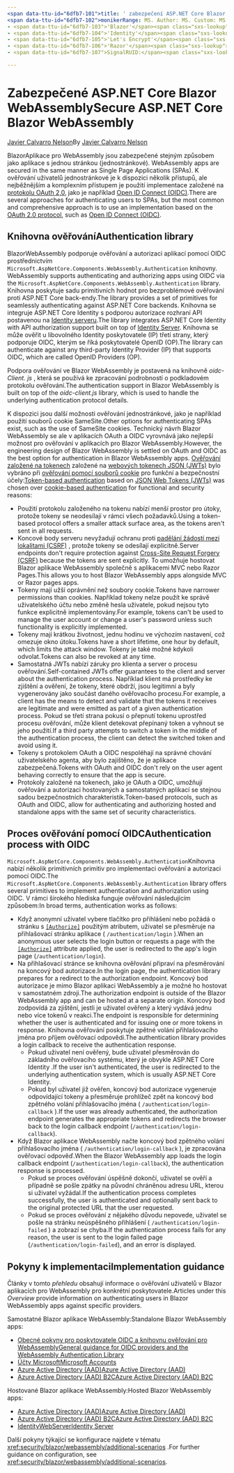 ```yaml
---
<span data-ttu-id="6dfb7-101">title: ' zabezpečení ASP.NET Core Blazor WebAssembly ' Autor: Description: ' Naučte se zabezpečit Blazor aplikace WebAssemlby jako aplikace s jedním stránkou (jednostránkové). '</span><span class="sxs-lookup"><span data-stu-id="6dfb7-101">title: 'Secure ASP.NET Core Blazor WebAssembly' author: description: 'Learn how to secure Blazor WebAssemlby apps as Single Page Applications (SPAs).'</span></span>
<span data-ttu-id="6dfb7-102">monikerRange: MS. Author: MS. Custom: MS. Date: No-Loc:</span><span class="sxs-lookup"><span data-stu-id="6dfb7-102">monikerRange: ms.author: ms.custom: ms.date: no-loc:</span></span>
- <span data-ttu-id="6dfb7-103">'Blazor'</span><span class="sxs-lookup"><span data-stu-id="6dfb7-103">'Blazor'</span></span>
- <span data-ttu-id="6dfb7-104">'Identity'</span><span class="sxs-lookup"><span data-stu-id="6dfb7-104">'Identity'</span></span>
- <span data-ttu-id="6dfb7-105">'Let's Encrypt'</span><span class="sxs-lookup"><span data-stu-id="6dfb7-105">'Let's Encrypt'</span></span>
- <span data-ttu-id="6dfb7-106">'Razor'</span><span class="sxs-lookup"><span data-stu-id="6dfb7-106">'Razor'</span></span>
- <span data-ttu-id="6dfb7-107">SignalRUID:</span><span class="sxs-lookup"><span data-stu-id="6dfb7-107">'SignalR' uid:</span></span> 

---
```

# <a name="secure-aspnet-core-blazor-webassembly"></a><span data-ttu-id="6dfb7-108">Zabezpečené ASP.NET Core Blazor WebAssembly</span><span class="sxs-lookup"><span data-stu-id="6dfb7-108">Secure ASP.NET Core Blazor WebAssembly</span></span>

<span data-ttu-id="6dfb7-109">[Javier Calvarro Nelson](https://github.com/javiercn)</span><span class="sxs-lookup"><span data-stu-id="6dfb7-109">By [Javier Calvarro Nelson](https://github.com/javiercn)</span></span>

Blazor<span data-ttu-id="6dfb7-110">Aplikace pro WebAssembly jsou zabezpečené stejným způsobem jako aplikace s jednou stránkou (jednostránkové).</span><span class="sxs-lookup"><span data-stu-id="6dfb7-110"> WebAssembly apps are secured in the same manner as Single Page Applications (SPAs).</span></span> <span data-ttu-id="6dfb7-111">K ověřování uživatelů jednostránkové je k dispozici několik přístupů, ale nejběžnějším a komplexním přístupem je použití implementace založené na [protokolu OAuth 2,0](https://oauth.net/), jako je například [Open ID Connect (OIDC)](https://openid.net/connect/).</span><span class="sxs-lookup"><span data-stu-id="6dfb7-111">There are several approaches for authenticating users to SPAs, but the most common and comprehensive approach is to use an implementation based on the [OAuth 2.0 protocol](https://oauth.net/), such as [Open ID Connect (OIDC)](https://openid.net/connect/).</span></span>

## <a name="authentication-library"></a><span data-ttu-id="6dfb7-112">Knihovna ověřování</span><span class="sxs-lookup"><span data-stu-id="6dfb7-112">Authentication library</span></span>

Blazor<span data-ttu-id="6dfb7-113">WebAssembly podporuje ověřování a autorizaci aplikací pomocí OIDC prostřednictvím `Microsoft.AspNetCore.Components.WebAssembly.Authentication` knihovny.</span><span class="sxs-lookup"><span data-stu-id="6dfb7-113"> WebAssembly supports authenticating and authorizing apps using OIDC via the `Microsoft.AspNetCore.Components.WebAssembly.Authentication` library.</span></span> <span data-ttu-id="6dfb7-114">Knihovna poskytuje sadu primitivních hodnot pro bezproblémové ověřování proti ASP.NET Core back-endy.</span><span class="sxs-lookup"><span data-stu-id="6dfb7-114">The library provides a set of primitives for seamlessly authenticating against ASP.NET Core backends.</span></span> <span data-ttu-id="6dfb7-115">Knihovna se integruje ASP.NET Core Identity s podporou autorizace rozhraní API postavenou na [ Identity serveru](https://identityserver.io/).</span><span class="sxs-lookup"><span data-stu-id="6dfb7-115">The library integrates ASP.NET Core Identity with API authorization support built on top of [Identity Server](https://identityserver.io/).</span></span> <span data-ttu-id="6dfb7-116">Knihovna se může ověřit u libovolného Identity poskytovatele (IP) třetí strany, který podporuje OIDC, kterým se říká poskytovatelé OpenID (OP).</span><span class="sxs-lookup"><span data-stu-id="6dfb7-116">The library can authenticate against any third-party Identity Provider (IP) that supports OIDC, which are called OpenID Providers (OP).</span></span>

<span data-ttu-id="6dfb7-117">Podpora ověřování ve Blazor WebAssembly je postavená na knihovně *oidc-Client. js* , která se používá ke zpracování podrobností o podkladovém protokolu ověřování.</span><span class="sxs-lookup"><span data-stu-id="6dfb7-117">The authentication support in Blazor WebAssembly is built on top of the *oidc-client.js* library, which is used to handle the underlying authentication protocol details.</span></span>

<span data-ttu-id="6dfb7-118">K dispozici jsou další možnosti ověřování jednostránkové, jako je například použití souborů cookie SameSite.</span><span class="sxs-lookup"><span data-stu-id="6dfb7-118">Other options for authenticating SPAs exist, such as the use of SameSite cookies.</span></span> <span data-ttu-id="6dfb7-119">Technický návrh Blazor WebAssembly se ale v aplikacích OAuth a OIDC vyrovnává jako nejlepší možnost pro ověřování v aplikacích pro Blazor WebAssembly.</span><span class="sxs-lookup"><span data-stu-id="6dfb7-119">However, the engineering design of Blazor WebAssembly is settled on OAuth and OIDC as the best option for authentication in Blazor WebAssembly apps.</span></span> <span data-ttu-id="6dfb7-120">[Ověřování založené na tokenech](xref:security/anti-request-forgery#token-based-authentication) založené na [webových tokenech JSON (JWTs)](https://self-issued.info/docs/draft-ietf-oauth-json-web-token.html) bylo vybráno při [ověřování pomocí souborů cookie](xref:security/anti-request-forgery#cookie-based-authentication) pro funkční a bezpečnostní účely:</span><span class="sxs-lookup"><span data-stu-id="6dfb7-120">[Token-based authentication](xref:security/anti-request-forgery#token-based-authentication) based on [JSON Web Tokens (JWTs)](https://self-issued.info/docs/draft-ietf-oauth-json-web-token.html) was chosen over [cookie-based authentication](xref:security/anti-request-forgery#cookie-based-authentication) for functional and security reasons:</span></span>

* <span data-ttu-id="6dfb7-121">Použití protokolu založeného na tokenu nabízí menší prostor pro útoky, protože tokeny se neodesílají v rámci všech požadavků.</span><span class="sxs-lookup"><span data-stu-id="6dfb7-121">Using a token-based protocol offers a smaller attack surface area, as the tokens aren't sent in all requests.</span></span>
* <span data-ttu-id="6dfb7-122">Koncové body serveru nevyžadují ochranu proti [padělání žádostí mezi lokalitami (CSRF)](xref:security/anti-request-forgery) , protože tokeny se odesílají explicitně.</span><span class="sxs-lookup"><span data-stu-id="6dfb7-122">Server endpoints don't require protection against [Cross-Site Request Forgery (CSRF)](xref:security/anti-request-forgery) because the tokens are sent explicitly.</span></span> <span data-ttu-id="6dfb7-123">To umožňuje hostovat Blazor aplikace WebAssembly společně s aplikacemi MVC nebo Razor Pages.</span><span class="sxs-lookup"><span data-stu-id="6dfb7-123">This allows you to host Blazor WebAssembly apps alongside MVC or Razor pages apps.</span></span>
* <span data-ttu-id="6dfb7-124">Tokeny mají užší oprávnění než soubory cookie.</span><span class="sxs-lookup"><span data-stu-id="6dfb7-124">Tokens have narrower permissions than cookies.</span></span> <span data-ttu-id="6dfb7-125">Například tokeny nelze použít ke správě uživatelského účtu nebo změně hesla uživatele, pokud nejsou tyto funkce explicitně implementovány.</span><span class="sxs-lookup"><span data-stu-id="6dfb7-125">For example, tokens can't be used to manage the user account or change a user's password unless such functionality is explicitly implemented.</span></span>
* <span data-ttu-id="6dfb7-126">Tokeny mají krátkou životnost, jednu hodinu ve výchozím nastavení, což omezuje okno útoku.</span><span class="sxs-lookup"><span data-stu-id="6dfb7-126">Tokens have a short lifetime, one hour by default, which limits the attack window.</span></span> <span data-ttu-id="6dfb7-127">Tokeny je také možné kdykoli odvolat.</span><span class="sxs-lookup"><span data-stu-id="6dfb7-127">Tokens can also be revoked at any time.</span></span>
* <span data-ttu-id="6dfb7-128">Samostatná JWTs nabízí záruky pro klienta a server o procesu ověřování.</span><span class="sxs-lookup"><span data-stu-id="6dfb7-128">Self-contained JWTs offer guarantees to the client and server about the authentication process.</span></span> <span data-ttu-id="6dfb7-129">Například klient má prostředky ke zjištění a ověření, že tokeny, které obdrží, jsou legitimní a byly vygenerovány jako součást daného ověřovacího procesu.</span><span class="sxs-lookup"><span data-stu-id="6dfb7-129">For example, a client has the means to detect and validate that the tokens it receives are legitimate and were emitted as part of a given authentication process.</span></span> <span data-ttu-id="6dfb7-130">Pokud se třetí strana pokusí o přepnutí tokenu uprostřed procesu ověřování, může klient detekovat přepínaný token a vyhnout se jeho použití.</span><span class="sxs-lookup"><span data-stu-id="6dfb7-130">If a third party attempts to switch a token in the middle of the authentication process, the client can detect the switched token and avoid using it.</span></span>
* <span data-ttu-id="6dfb7-131">Tokeny s protokolem OAuth a OIDC nespoléhají na správné chování uživatelského agenta, aby bylo zajištěno, že je aplikace zabezpečená.</span><span class="sxs-lookup"><span data-stu-id="6dfb7-131">Tokens with OAuth and OIDC don't rely on the user agent behaving correctly to ensure that the app is secure.</span></span>
* <span data-ttu-id="6dfb7-132">Protokoly založené na tokenech, jako je OAuth a OIDC, umožňují ověřování a autorizaci hostovaných a samostatných aplikací se stejnou sadou bezpečnostních charakteristik.</span><span class="sxs-lookup"><span data-stu-id="6dfb7-132">Token-based protocols, such as OAuth and OIDC, allow for authenticating and authorizing hosted and standalone apps with the same set of security characteristics.</span></span>

## <a name="authentication-process-with-oidc"></a><span data-ttu-id="6dfb7-133">Proces ověřování pomocí OIDC</span><span class="sxs-lookup"><span data-stu-id="6dfb7-133">Authentication process with OIDC</span></span>

<span data-ttu-id="6dfb7-134">`Microsoft.AspNetCore.Components.WebAssembly.Authentication`Knihovna nabízí několik primitivních primitiv pro implementaci ověřování a autorizaci pomocí OIDC.</span><span class="sxs-lookup"><span data-stu-id="6dfb7-134">The `Microsoft.AspNetCore.Components.WebAssembly.Authentication` library offers several primitives to implement authentication and authorization using OIDC.</span></span> <span data-ttu-id="6dfb7-135">V rámci širokého hlediska funguje ověřování následujícím způsobem:</span><span class="sxs-lookup"><span data-stu-id="6dfb7-135">In broad terms, authentication works as follows:</span></span>

* <span data-ttu-id="6dfb7-136">Když anonymní uživatel vybere tlačítko pro přihlášení nebo požádá o stránku s [`[Authorize]`](xref:Microsoft.AspNetCore.Authorization.AuthorizeAttribute) použitým atributem, uživatel se přesměruje na přihlašovací stránku aplikace ( `/authentication/login` ).</span><span class="sxs-lookup"><span data-stu-id="6dfb7-136">When an anonymous user selects the login button or requests a page with the [`[Authorize]`](xref:Microsoft.AspNetCore.Authorization.AuthorizeAttribute) attribute applied, the user is redirected to the app's login page (`/authentication/login`).</span></span>
* <span data-ttu-id="6dfb7-137">Na přihlašovací stránce se knihovna ověřování připraví na přesměrování na koncový bod autorizace.</span><span class="sxs-lookup"><span data-stu-id="6dfb7-137">In the login page, the authentication library prepares for a redirect to the authorization endpoint.</span></span> <span data-ttu-id="6dfb7-138">Koncový bod autorizace je mimo Blazor aplikaci WebAssembly a je možné ho hostovat v samostatném zdroji.</span><span class="sxs-lookup"><span data-stu-id="6dfb7-138">The authorization endpoint is outside of the Blazor WebAssembly app and can be hosted at a separate origin.</span></span> <span data-ttu-id="6dfb7-139">Koncový bod zodpovídá za zjištění, jestli je uživatel ověřený a který vydává jednu nebo více tokenů v reakci.</span><span class="sxs-lookup"><span data-stu-id="6dfb7-139">The endpoint is responsible for determining whether the user is authenticated and for issuing one or more tokens in response.</span></span> <span data-ttu-id="6dfb7-140">Knihovna ověřování poskytuje zpětné volání přihlašovacího jména pro příjem ověřovací odpovědi.</span><span class="sxs-lookup"><span data-stu-id="6dfb7-140">The authentication library provides a login callback to receive the authentication response.</span></span>
  * <span data-ttu-id="6dfb7-141">Pokud uživatel není ověřený, bude uživatel přesměrován do základního ověřovacího systému, který je obvykle ASP.NET Core Identity .</span><span class="sxs-lookup"><span data-stu-id="6dfb7-141">If the user isn't authenticated, the user is redirected to the underlying authentication system, which is usually ASP.NET Core Identity.</span></span>
  * <span data-ttu-id="6dfb7-142">Pokud byl uživatel již ověřen, koncový bod autorizace vygeneruje odpovídající tokeny a přesměruje prohlížeč zpět na koncový bod zpětného volání přihlašovacího jména ( `/authentication/login-callback` ).</span><span class="sxs-lookup"><span data-stu-id="6dfb7-142">If the user was already authenticated, the authorization endpoint generates the appropriate tokens and redirects the browser back to the login callback endpoint (`/authentication/login-callback`).</span></span>
* <span data-ttu-id="6dfb7-143">Když Blazor aplikace WebAssembly načte koncový bod zpětného volání přihlašovacího jména ( `/authentication/login-callback` ), je zpracována ověřovací odpověď.</span><span class="sxs-lookup"><span data-stu-id="6dfb7-143">When the Blazor WebAssembly app loads the login callback endpoint (`/authentication/login-callback`), the authentication response is processed.</span></span>
  * <span data-ttu-id="6dfb7-144">Pokud se proces ověřování úspěšně dokončí, uživatel se ověří a případně se pošle zpátky na původní chráněnou adresu URL, kterou si uživatel vyžádal.</span><span class="sxs-lookup"><span data-stu-id="6dfb7-144">If the authentication process completes successfully, the user is authenticated and optionally sent back to the original protected URL that the user requested.</span></span>
  * <span data-ttu-id="6dfb7-145">Pokud se proces ověřování z nějakého důvodu nepovede, uživatel se pošle na stránku neúspěšného přihlášení ( `/authentication/login-failed` ) a zobrazí se chyba.</span><span class="sxs-lookup"><span data-stu-id="6dfb7-145">If the authentication process fails for any reason, the user is sent to the login failed page (`/authentication/login-failed`), and an error is displayed.</span></span>
  
## <a name="implementation-guidance"></a><span data-ttu-id="6dfb7-146">Pokyny k implementaci</span><span class="sxs-lookup"><span data-stu-id="6dfb7-146">Implementation guidance</span></span>

<span data-ttu-id="6dfb7-147">Články v tomto *přehledu* obsahují informace o ověřování uživatelů v Blazor aplikacích pro WebAssembly pro konkrétní poskytovatele.</span><span class="sxs-lookup"><span data-stu-id="6dfb7-147">Articles under this *Overview* provide information on authenticating users in Blazor WebAssembly apps against specific providers.</span></span>

<span data-ttu-id="6dfb7-148">Samostatné Blazor aplikace WebAssembly:</span><span class="sxs-lookup"><span data-stu-id="6dfb7-148">Standalone Blazor WebAssembly apps:</span></span>

* [<span data-ttu-id="6dfb7-149">Obecné pokyny pro poskytovatele OIDC a knihovnu ověřování pro WebAssembly</span><span class="sxs-lookup"><span data-stu-id="6dfb7-149">General guidance for OIDC providers and the WebAssembly Authentication Library</span></span>](xref:security/blazor/webassembly/standalone-with-authentication-library)
* [<span data-ttu-id="6dfb7-150">Účty Microsoft</span><span class="sxs-lookup"><span data-stu-id="6dfb7-150">Microsoft Accounts</span></span>](xref:security/blazor/webassembly/standalone-with-microsoft-accounts)
* [<span data-ttu-id="6dfb7-151">Azure Active Directory (AAD)</span><span class="sxs-lookup"><span data-stu-id="6dfb7-151">Azure Active Directory (AAD)</span></span>](xref:security/blazor/webassembly/standalone-with-azure-active-directory)
* [<span data-ttu-id="6dfb7-152">Azure Active Directory (AAD) B2C</span><span class="sxs-lookup"><span data-stu-id="6dfb7-152">Azure Active Directory (AAD) B2C</span></span>](xref:security/blazor/webassembly/standalone-with-azure-active-directory-b2c)

<span data-ttu-id="6dfb7-153">Hostované Blazor aplikace WebAssembly:</span><span class="sxs-lookup"><span data-stu-id="6dfb7-153">Hosted Blazor WebAssembly apps:</span></span>

* [<span data-ttu-id="6dfb7-154">Azure Active Directory (AAD)</span><span class="sxs-lookup"><span data-stu-id="6dfb7-154">Azure Active Directory (AAD)</span></span>](xref:security/blazor/webassembly/hosted-with-azure-active-directory)
* [<span data-ttu-id="6dfb7-155">Azure Active Directory (AAD) B2C</span><span class="sxs-lookup"><span data-stu-id="6dfb7-155">Azure Active Directory (AAD) B2C</span></span>](xref:security/blazor/webassembly/hosted-with-azure-active-directory-b2c)
* <span data-ttu-id="6dfb7-156">[IdentityWebServer](xref:security/blazor/webassembly/hosted-with-identity-server)</span><span class="sxs-lookup"><span data-stu-id="6dfb7-156">[Identity Server](xref:security/blazor/webassembly/hosted-with-identity-server)</span></span>

<span data-ttu-id="6dfb7-157">Další pokyny týkající se konfigurace najdete v tématu <xref:security/blazor/webassembly/additional-scenarios> .</span><span class="sxs-lookup"><span data-stu-id="6dfb7-157">For further guidance on configuration, see <xref:security/blazor/webassembly/additional-scenarios>.</span></span>
